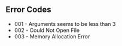 ## Error Codes

* 001 - Arguments seems to be less than 3
* 002 - Could Not Open File
* 003 - Memory Allocation Error